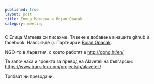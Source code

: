```yaml
---
published: true
layout: post
title: Елица Матеева и Bojan Opacak
category: meeting
---
```


С Елица Матеева си писахме. Тя вече е добавена в нашите github и facebook. Навсякъде :). Партнира й [Bojan Opacak](https://twitter.com/ninjaBojan "Елица Матеева и Bojan Opacak").

NGO-то в Хърватия, с което работят е http://gong.hr/en/

Te започнаха и проекта за превод на Alaveteli на български:  https://www.transifex.com/projects/p/alaveteli/

Трябват ни преводачи.